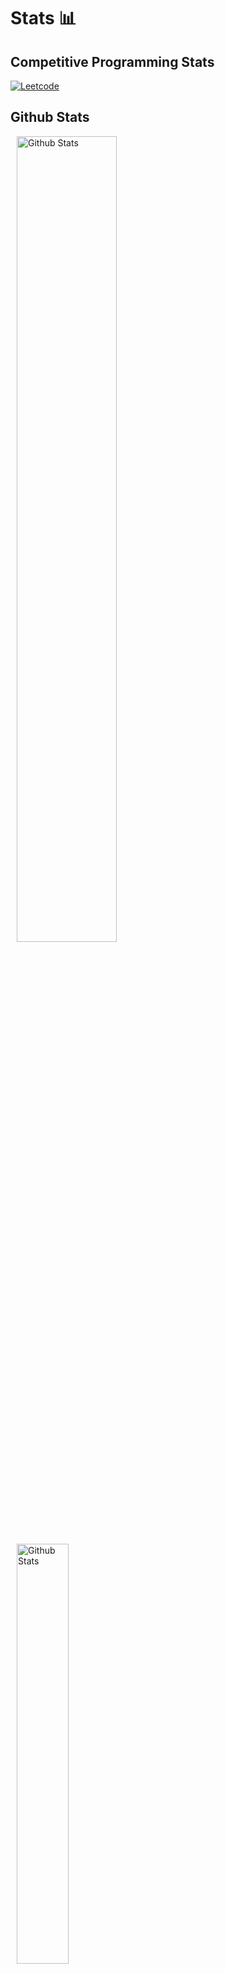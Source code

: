 <h1><b>Stats 📊</b></h1>

## **Competitive Programming Stats** 

<a href="https://leetcode.com/ItsPranavz/"> ![Leetcode](https://cp-logo.vercel.app/leetcode/ItsPranavz)</a>


## **Github Stats** 
<div align="left" style="margin: 10px;">
<img src="https://github-readme-stats.vercel.app/api?username=itspranavz&show_icons=true&theme=tokyonight" width=57.5% alt="Github Stats" align="center"> 
</div>
<div align="left" style="margin: 10px;">
<img src="https://github-readme-stats.vercel.app/api/top-langs/?username=itspranavz&layout=compact&theme=tokyonight&langs_count=8" width=41.5% alt="Github Stats" align="center">
</div>
<div align="left" style="margin: 10px;">
<img width=70% src="https://github-readme-streak-stats.herokuapp.com/?user=itspranavz&theme=dark" alt="itspranavz" />
</div>
<div align="left" style="margin: 10px;">
  
[![trophy](https://github-profile-trophy.vercel.app/?username=itspranavz&theme=darkhub&column=9)](https://github.com/ryo-ma/github-profile-trophy)
</div>
